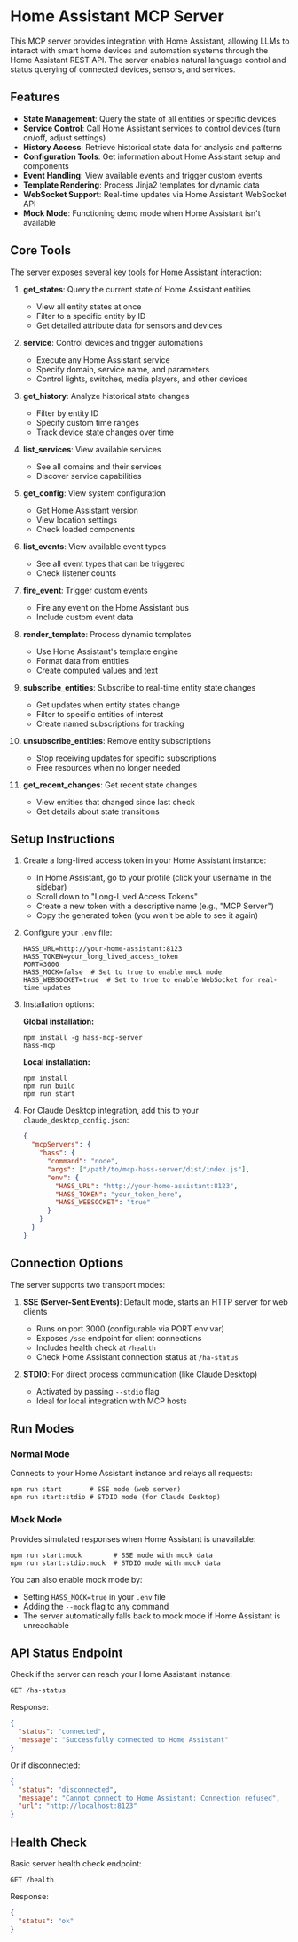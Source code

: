 # Home Assistant MCP Server

This MCP server provides integration with Home Assistant, allowing LLMs to interact with smart home devices and automation systems through the Home Assistant REST API. The server enables natural language control and status querying of connected devices, sensors, and services.

## Features

- **State Management**: Query the state of all entities or specific devices
- **Service Control**: Call Home Assistant services to control devices (turn on/off, adjust settings)
- **History Access**: Retrieve historical state data for analysis and patterns
- **Configuration Tools**: Get information about Home Assistant setup and components
- **Event Handling**: View available events and trigger custom events
- **Template Rendering**: Process Jinja2 templates for dynamic data
- **WebSocket Support**: Real-time updates via Home Assistant WebSocket API
- **Mock Mode**: Functioning demo mode when Home Assistant isn't available

## Core Tools

The server exposes several key tools for Home Assistant interaction:

1. **get_states**: Query the current state of Home Assistant entities

   - View all entity states at once
   - Filter to a specific entity by ID
   - Get detailed attribute data for sensors and devices

2. **service**: Control devices and trigger automations

   - Execute any Home Assistant service
   - Specify domain, service name, and parameters
   - Control lights, switches, media players, and other devices

3. **get_history**: Analyze historical state changes

   - Filter by entity ID
   - Specify custom time ranges
   - Track device state changes over time

4. **list_services**: View available services

   - See all domains and their services
   - Discover service capabilities

5. **get_config**: View system configuration

   - Get Home Assistant version
   - View location settings
   - Check loaded components

6. **list_events**: View available event types

   - See all event types that can be triggered
   - Check listener counts

7. **fire_event**: Trigger custom events

   - Fire any event on the Home Assistant bus
   - Include custom event data

8. **render_template**: Process dynamic templates

   - Use Home Assistant's template engine
   - Format data from entities
   - Create computed values and text

9. **subscribe_entities**: Subscribe to real-time entity state changes

   - Get updates when entity states change
   - Filter to specific entities of interest
   - Create named subscriptions for tracking

10. **unsubscribe_entities**: Remove entity subscriptions

    - Stop receiving updates for specific subscriptions
    - Free resources when no longer needed

11. **get_recent_changes**: Get recent state changes
    - View entities that changed since last check
    - Get details about state transitions

## Setup Instructions

1. Create a long-lived access token in your Home Assistant instance:

   - In Home Assistant, go to your profile (click your username in the sidebar)
   - Scroll down to "Long-Lived Access Tokens"
   - Create a new token with a descriptive name (e.g., "MCP Server")
   - Copy the generated token (you won't be able to see it again)

2. Configure your `.env` file:

   ```
   HASS_URL=http://your-home-assistant:8123
   HASS_TOKEN=your_long_lived_access_token
   PORT=3000
   HASS_MOCK=false  # Set to true to enable mock mode
   HASS_WEBSOCKET=true  # Set to true to enable WebSocket for real-time updates
   ```

3. Installation options:

   **Global installation:**

   ```
   npm install -g hass-mcp-server
   hass-mcp
   ```

   **Local installation:**

   ```
   npm install
   npm run build
   npm run start
   ```

4. For Claude Desktop integration, add this to your `claude_desktop_config.json`:
   ```json
   {
     "mcpServers": {
       "hass": {
         "command": "node",
         "args": ["/path/to/mcp-hass-server/dist/index.js"],
         "env": {
           "HASS_URL": "http://your-home-assistant:8123",
           "HASS_TOKEN": "your_token_here",
           "HASS_WEBSOCKET": "true"
         }
       }
     }
   }
   ```

## Connection Options

The server supports two transport modes:

1. **SSE (Server-Sent Events)**: Default mode, starts an HTTP server for web clients

   - Runs on port 3000 (configurable via PORT env var)
   - Exposes `/sse` endpoint for client connections
   - Includes health check at `/health`
   - Check Home Assistant connection status at `/ha-status`

2. **STDIO**: For direct process communication (like Claude Desktop)
   - Activated by passing `--stdio` flag
   - Ideal for local integration with MCP hosts

## Run Modes

### Normal Mode

Connects to your Home Assistant instance and relays all requests:

```
npm run start       # SSE mode (web server)
npm run start:stdio # STDIO mode (for Claude Desktop)
```

### Mock Mode

Provides simulated responses when Home Assistant is unavailable:

```
npm run start:mock        # SSE mode with mock data
npm run start:stdio:mock  # STDIO mode with mock data
```

You can also enable mock mode by:

- Setting `HASS_MOCK=true` in your `.env` file
- Adding the `--mock` flag to any command
- The server automatically falls back to mock mode if Home Assistant is unreachable

## API Status Endpoint

Check if the server can reach your Home Assistant instance:

```
GET /ha-status
```

Response:

```json
{
  "status": "connected",
  "message": "Successfully connected to Home Assistant"
}
```

Or if disconnected:

```json
{
  "status": "disconnected",
  "message": "Cannot connect to Home Assistant: Connection refused",
  "url": "http://localhost:8123"
}
```

## Health Check

Basic server health check endpoint:

```
GET /health
```

Response:

```json
{
  "status": "ok"
}
```
